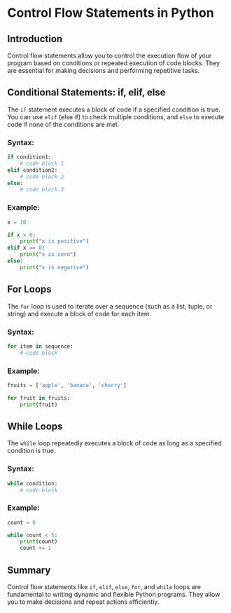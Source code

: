 # Control Flow Statements in Python

## Introduction
Control flow statements allow you to control the execution flow of your program based on conditions or repeated execution of code blocks. They are essential for making decisions and performing repetitive tasks.

## Conditional Statements: if, elif, else
The `if` statement executes a block of code if a specified condition is true. You can use `elif` (else if) to check multiple conditions, and `else` to execute code if none of the conditions are met.

### Syntax:
```python
if condition1:
    # code block 1
elif condition2:
    # code block 2
else:
    # code block 3
```

### Example:
```python
x = 10

if x > 0:
    print("x is positive")
elif x == 0:
    print("x is zero")
else:
    print("x is negative")
```

## For Loops
The `for` loop is used to iterate over a sequence (such as a list, tuple, or string) and execute a block of code for each item.

### Syntax:
```python
for item in sequence:
    # code block
```

### Example:
```python
fruits = ['apple', 'banana', 'cherry']

for fruit in fruits:
    print(fruit)
```

## While Loops
The `while` loop repeatedly executes a block of code as long as a specified condition is true.

### Syntax:
```python
while condition:
    # code block
```

### Example:
```python
count = 0

while count < 5:
    print(count)
    count += 1
```

## Summary
Control flow statements like `if`, `elif`, `else`, `for`, and `while` loops are fundamental to writing dynamic and flexible Python programs. They allow you to make decisions and repeat actions efficiently.
